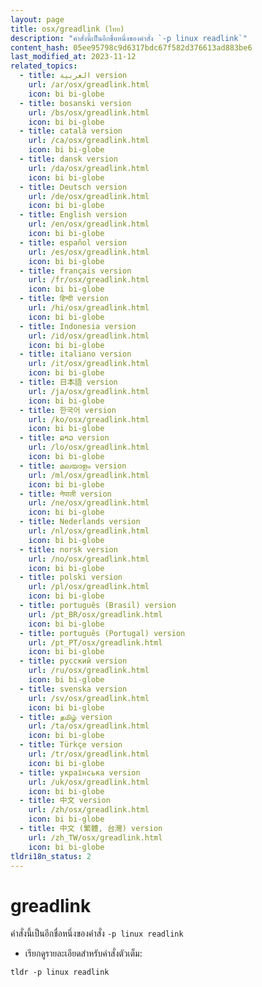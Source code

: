 ```yaml
---
layout: page
title: osx/greadlink (ไทย)
description: "คำสั่งนี้เป็นอีกชื่อหนึ่งของคำสั่ง `-p linux readlink`"
content_hash: 05ee95798c9d6317bdc67f582d376613ad883be6
last_modified_at: 2023-11-12
related_topics:
  - title: العربية version
    url: /ar/osx/greadlink.html
    icon: bi bi-globe
  - title: bosanski version
    url: /bs/osx/greadlink.html
    icon: bi bi-globe
  - title: català version
    url: /ca/osx/greadlink.html
    icon: bi bi-globe
  - title: dansk version
    url: /da/osx/greadlink.html
    icon: bi bi-globe
  - title: Deutsch version
    url: /de/osx/greadlink.html
    icon: bi bi-globe
  - title: English version
    url: /en/osx/greadlink.html
    icon: bi bi-globe
  - title: español version
    url: /es/osx/greadlink.html
    icon: bi bi-globe
  - title: français version
    url: /fr/osx/greadlink.html
    icon: bi bi-globe
  - title: हिन्दी version
    url: /hi/osx/greadlink.html
    icon: bi bi-globe
  - title: Indonesia version
    url: /id/osx/greadlink.html
    icon: bi bi-globe
  - title: italiano version
    url: /it/osx/greadlink.html
    icon: bi bi-globe
  - title: 日本語 version
    url: /ja/osx/greadlink.html
    icon: bi bi-globe
  - title: 한국어 version
    url: /ko/osx/greadlink.html
    icon: bi bi-globe
  - title: ລາວ version
    url: /lo/osx/greadlink.html
    icon: bi bi-globe
  - title: മലയാളം version
    url: /ml/osx/greadlink.html
    icon: bi bi-globe
  - title: नेपाली version
    url: /ne/osx/greadlink.html
    icon: bi bi-globe
  - title: Nederlands version
    url: /nl/osx/greadlink.html
    icon: bi bi-globe
  - title: norsk version
    url: /no/osx/greadlink.html
    icon: bi bi-globe
  - title: polski version
    url: /pl/osx/greadlink.html
    icon: bi bi-globe
  - title: português (Brasil) version
    url: /pt_BR/osx/greadlink.html
    icon: bi bi-globe
  - title: português (Portugal) version
    url: /pt_PT/osx/greadlink.html
    icon: bi bi-globe
  - title: русский version
    url: /ru/osx/greadlink.html
    icon: bi bi-globe
  - title: svenska version
    url: /sv/osx/greadlink.html
    icon: bi bi-globe
  - title: தமிழ் version
    url: /ta/osx/greadlink.html
    icon: bi bi-globe
  - title: Türkçe version
    url: /tr/osx/greadlink.html
    icon: bi bi-globe
  - title: українська version
    url: /uk/osx/greadlink.html
    icon: bi bi-globe
  - title: 中文 version
    url: /zh/osx/greadlink.html
    icon: bi bi-globe
  - title: 中文 (繁體, 台灣) version
    url: /zh_TW/osx/greadlink.html
    icon: bi bi-globe
tldri18n_status: 2
---
```

# greadlink

คำสั่งนี้เป็นอีกชื่อหนึ่งของคำสั่ง `-p linux readlink`

- เรียกดูรายละเอียดสำหรับคำสั่งตัวเต็ม:

`tldr -p linux readlink`
